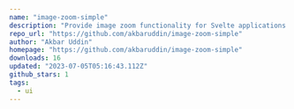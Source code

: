 ```yaml
---
name: "image-zoom-simple"
description: "Provide image zoom functionality for Svelte applications."
repo_url: "https://github.com/akbaruddin/image-zoom-simple"
author: "Akbar Uddin"
homepage: "https://github.com/akbaruddin/image-zoom-simple"
downloads: 16
updated: "2023-07-05T05:16:43.112Z"
github_stars: 1
tags: 
  - ui
---
```

